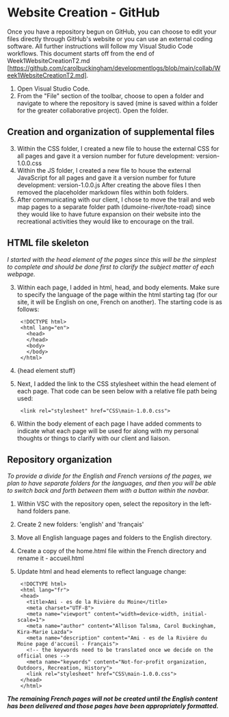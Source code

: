 # Website Creation - GitHub
Once you have a repository begun on GitHub, you can choose to edit your files directly through GitHub's website or you can use an external coding software. All further instructions will follow my Visual Studio Code workflows. This document starts off from the end of Week1WebsiteCreationT2.md [https://github.com/carolbuckingham/developmentlogs/blob/main/collab/Week1WebsiteCreationT2.md].

1. Open Visual Studio Code. 
2. From the "File" section of the toolbar, choose to open a folder and navigate to where the repository is saved (mine is saved within a folder for the greater collaborative project). Open the folder.

## Creation and organization of supplemental files
3. Within the CSS folder, I created a new file to house the external CSS for all pages and gave it a version number for future development: version-1.0.0.css
4. Within the JS folder, I created a new file to house the external JavaScript for all pages and gave it a version number for future development: version-1.0.0.js
After creating the above files I then removed the placeholder markdown files within both folders.
5. After communicating with our client, I chose to move the trail and web map pages to a separate folder path (dumoine-river/tote-road) since they would like to have future expansion on their website into the recreational activities they would like to encourage on the trail.

## HTML file skeleton
*I started with the head element of the pages since this will be the simplest to complete and should be done first to clarify the subject matter of each webpage.*

3. Within each page, I added in html, head, and body elements. Make sure to specify the language of the page within the html starting tag (for our site, it will be English on one, French on another). The starting code is as follows:

        <!DOCTYPE html>
        <html lang="en">
          <head>
          </head>
          <body>
          </body>
        </html>

4. {head element stuff}

6. Next, I added the link to the CSS stylesheet within the head element of each page. That code can be seen below with a relative file path being used:

        <link rel="stylesheet" href="CSS\main-1.0.0.css">

6. Within the body element of each page I have added comments to indicate what each page will be used for along with my personal thoughts or things to clarify with our client and liaison.

## Repository organization
*To provide a divide for the English and French versions of the pages, we plan to have separate folders for the languages, and then you will be able to switch back and forth between them with a button within the navbar.*

1. Within VSC with the repository open, select the repository in the left-hand folders pane.
2. Create 2 new folders: 'english' and 'français'
3. Move all English language pages and folders to the English directory.
4. Create a copy of the home.html file within the French directory and rename it - accueil.html
5. Update html and head elements to reflect language change:
        
        <!DOCTYPE html>
        <html lang="fr">
        <head>
          <title>Ami - es de la Rivière du Moine</title>
          <meta charset="UTF-8">
          <meta name="viewport" content="width=device-width, initial-scale=1">
          <meta name="author" content="Allison Talsma, Carol Buckingham, Kira-Marie Lazda">
          <meta name="description" content="Ami - es de la Rivière du Moine page d'accueil - Français">
          <!-- the keywords need to be translated once we decide on the official ones -->
          <meta name="keywords" content="Not-for-profit organization, Outdoors, Recreation, History">
          <link rel="stylesheet" href="CSS\main-1.0.0.css">
        </head>
        </html>

***The remaining French pages will not be created until the English content has been delivered and those pages have been appropriately formatted.***
